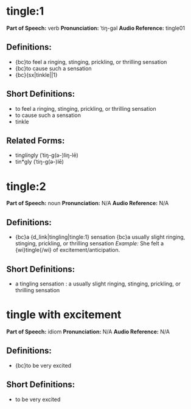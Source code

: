 # tingle:1

**Part of Speech:** verb
**Pronunciation:** ˈtiŋ-gəl
**Audio Reference:** tingle01

## Definitions:
- {bc}to feel a ringing, stinging, prickling, or thrilling sensation
- {bc}to cause such a sensation
- {bc}{sx|tinkle||1}

## Short Definitions:
- to feel a ringing, stinging, prickling, or thrilling sensation
- to cause such a sensation
- tinkle

## Related Forms:
- tin*gling*ly (ˈtiŋ-g(ə-)liŋ-lē)
- tin*gly (ˈtiŋ-g(ə-)lē)
# tingle:2

**Part of Speech:** noun
**Pronunciation:** N/A
**Audio Reference:** N/A

## Definitions:
- {bc}a {d_link|tingling|tingle:1} sensation {bc}a usually slight ringing, stinging, prickling, or thrilling sensation 
  *Example:* She felt a {wi}tingle{/wi} of excitement/anticipation.

## Short Definitions:
- a tingling sensation : a usually slight ringing, stinging, prickling, or thrilling sensation
# tingle with excitement

**Part of Speech:** idiom
**Pronunciation:** N/A
**Audio Reference:** N/A

## Definitions:
- {bc}to be very excited

## Short Definitions:
- to be very excited
